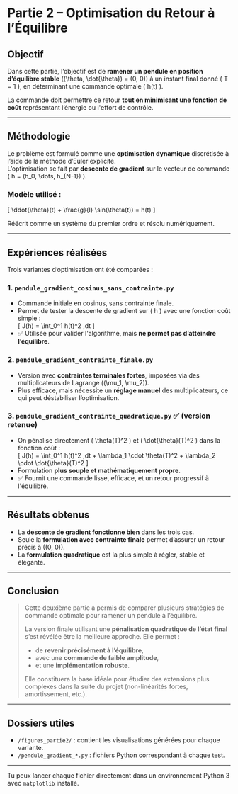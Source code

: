 # Partie 2 – Optimisation du Retour à l’Équilibre

## Objectif

Dans cette partie, l’objectif est de **ramener un pendule en position d’équilibre stable** \((\theta, \dot{\theta}) = (0, 0)\) à un instant final donné \( T = 1 \), en déterminant une commande optimale \( h(t) \).

La commande doit permettre ce retour **tout en minimisant une fonction de coût** représentant l’énergie ou l'effort de contrôle.

---

## Méthodologie

Le problème est formulé comme une **optimisation dynamique** discrétisée à l’aide de la méthode d’Euler explicite.  
L’optimisation se fait par **descente de gradient** sur le vecteur de commande \( h = (h_0, \dots, h_{N-1}) \).

### Modèle utilisé :

\[
\ddot{\theta}(t) + \frac{g}{l} \sin(\theta(t)) = h(t)
\]

Réécrit comme un système du premier ordre et résolu numériquement.

---

## Expériences réalisées

Trois variantes d’optimisation ont été comparées :

### 1. `pendule_gradient_cosinus_sans_contrainte.py`
- Commande initiale en cosinus, sans contrainte finale.
- Permet de tester la descente de gradient sur \( h \) avec une fonction coût simple :  
  \[
  J(h) = \int_0^1 h(t)^2 \,dt
  \]
- ✅ Utilisée pour valider l'algorithme, mais **ne permet pas d’atteindre l’équilibre**.

### 2. `pendule_gradient_contrainte_finale.py`
- Version avec **contraintes terminales fortes**, imposées via des multiplicateurs de Lagrange \((\mu_1, \mu_2)\).
- Plus efficace, mais nécessite un **réglage manuel** des multiplicateurs, ce qui peut déstabiliser l’optimisation.

### 3. `pendule_gradient_contrainte_quadratique.py` ✅ **(version retenue)**
- On pénalise directement \( \theta(T)^2 \) et \( \dot{\theta}(T)^2 \) dans la fonction coût :  
  \[
  J(h) = \int_0^1 h(t)^2 \,dt + \lambda_1 \cdot \theta(T)^2 + \lambda_2 \cdot \dot{\theta}(T)^2
  \]
- Formulation **plus souple et mathématiquement propre**.
- ✅ Fournit une commande lisse, efficace, et un retour progressif à l'équilibre.

---

## Résultats obtenus

- La **descente de gradient fonctionne bien** dans les trois cas.
- Seule la **formulation avec contrainte finale** permet d’assurer un retour précis à \((0, 0)\).
- La **formulation quadratique** est la plus simple à régler, stable et élégante.

---

## Conclusion

> Cette deuxième partie a permis de comparer plusieurs stratégies de commande optimale pour ramener un pendule à l’équilibre.
>
> La version finale utilisant une **pénalisation quadratique de l’état final** s’est révélée être la meilleure approche. Elle permet :
> - de **revenir précisément à l’équilibre**,
> - avec une **commande de faible amplitude**,
> - et une **implémentation robuste**.
>
> Elle constituera la base idéale pour étudier des extensions plus complexes dans la suite du projet (non-linéarités fortes, amortissement, etc.).

---

## Dossiers utiles

- `/figures_partie2/` : contient les visualisations générées pour chaque variante.
- `/pendule_gradient_*.py` : fichiers Python correspondant à chaque test.

---

Tu peux lancer chaque fichier directement dans un environnement Python 3 avec `matplotlib` installé.

